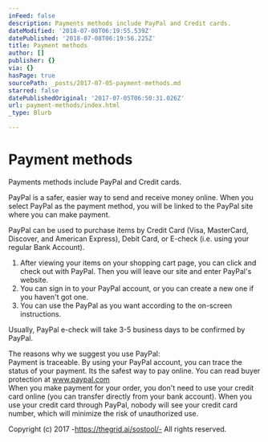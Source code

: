 ```yaml
---
inFeed: false
description: Payments methods include PayPal and Credit cards.
dateModified: '2018-07-08T06:19:55.539Z'
datePublished: '2018-07-08T06:19:56.225Z'
title: Payment methods
author: []
publisher: {}
via: {}
hasPage: true
sourcePath: _posts/2017-07-05-payment-methods.md
starred: false
datePublishedOriginal: '2017-07-05T06:50:31.026Z'
url: payment-methods/index.html
_type: Blurb

---
```

# **Payment methods**

Payments methods include PayPal and Credit cards.

PayPal is a safer, easier way to send and receive money online. When you select PayPal as the payment method, you will be linked to the PayPal site where you can make payment.

PayPal can be used to purchase items by Credit Card (Visa, MasterCard, Discover, and American Express), Debit Card, or E-check (i.e. using your regular Bank Account).

1) After viewing your items on your shopping cart page, you can click and check out with PayPal. Then you will leave our site and enter PayPal's website.  
2) You can sign in to your PayPal account, or you can create a new one if you haven't got one.  
3) You can use the PayPal as you want according to the on-screen instructions.

Usually, PayPal e-check will take 3-5 business days to be confirmed by PayPal.

The reasons why we suggest you use PayPal:  
Payment is traceable. By using your PayPal account, you can trace the status of your payment. Its the safest way to pay online. You can read buyer protection at www.paypal.com  
When you make payment for your order, you don't need to use your credit card online (you can transfer directly from your bank account). When you use your credit card through PayPal, nobody will see your credit card number, which will minimize the risk of unauthorized use.

Copyright (c) 2017 -https://thegrid.ai/sostool/- All rights reserved.
